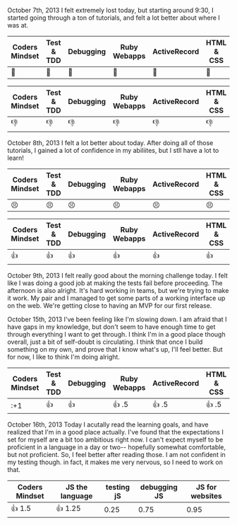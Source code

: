 October 7th, 2013
I felt extremely lost today, but starting around 9:30, I started going through a ton of tutorials, and felt a lot better about where I was at.


| Coders Mindset| Test & TDD    | Debugging  | Ruby Webapps | ActiveRecord | HTML & CSS  |
| ------------- |---------------| -----------|--------------|--------------| ------------|
| :facepunch:   | :facepunch:   |:facepunch: |:facepunch:   | :facepunch:  |:facepunch:  |


| Coders Mindset| Test & TDD    | Debugging  | Ruby Webapps | ActiveRecord | HTML & CSS  |
| ------------- |---------------| -----------|--------------|--------------| ------------|
| :thumbsdown:  | :thumbsdown:  |:thumbsdown:|:thumbsdown:  | :thumbsdown: |:thumbsdown: |


October 8th, 2013
I felt a lot better about today. After doing all of those tutorials, I gained a lot of confidence in my abiliites, but I stll have a lot to learn!

| Coders Mindset| Test & TDD    | Debugging  | Ruby Webapps | ActiveRecord | HTML & CSS  |
| ------------- |---------------| -----------|--------------|--------------| ------------|
|:persevere:    |:persevere:    |:persevere: |:persevere:   |:persevere:   | :persevere: |


| Coders Mindset| Test & TDD    | Debugging  | Ruby Webapps | ActiveRecord | HTML & CSS  |
| ------------- |---------------| -----------|--------------|--------------| ------------|
| :+1:          | :+1:          |:+1:        |:+1:          | :+1:         |:+1:         |



October 9th, 2013
I felt really good about the morning challenge today. I felt like I was doing a good job at making the tests fail before proceeding.
The afternoon is also alright. It's hard working in teams, but we're trying to make it work. My pair and I managed to get some parts of a working interface up on the web.
We're getting close to having an MVP for our first release.

October 15th, 2013
I've been feeling like I'm slowing down. I am afraid that I have gaps in my knowledge, but don't seem to have enough time to get through everything I want to get through.
I think I'm in a good place though overall, just a bit of self-doubt is circulating. I think that once I build something on my own, and prove that I know what's up, I'll feel better.
But for now, I like to think I'm doing alright. 

| Coders Mindset| Test & TDD    | Debugging  | Ruby Webapps | ActiveRecord | HTML & CSS  |
| ------------- |---------------| -----------|--------------|--------------| ------------|
| :+1           | :+1:          |:+1:        |:+1:    .5      | :+1:  .5   |:+1:  .5     |



October 16th, 2013
Today I acutally read the learning goals, and have realized that I'm in a good place actually. I've found that the expectations I set for myself are a bit too ambitious right now.
I can't expect myself to be proficient in a language in a day or two-- hopefully somewhat comfortable, but not proficient.
So, I feel better after reading those. I am not confident in my testing though. in fact, it makes me very nervous, so I need to work on that.

| Coders Mindset| JS the language | testing jS  | debugging JS | JS for websites |
| ------------- | ----------------|-------------|--------------|-----------------| 
| :+1:   1.5    | :+1:    1.25    |   0.25      |    0.75      |  0.95           |

